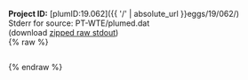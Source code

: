 **Project ID:** [plumID:19.062]({{ '/' | absolute_url }}eggs/19/062/)  
Stderr for source:  PT-WTE/plumed.dat   
(download [zipped raw stdout](plumed.dat.plumed.stdout.txt.zip))  
{% raw %}
<pre>
</pre>
{% endraw %}
